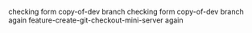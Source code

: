 checking form copy-of-dev branch
checking form copy-of-dev branch again
feature-create-git-checkout-mini-server
again